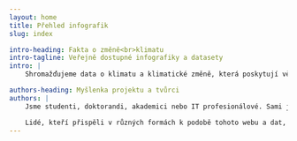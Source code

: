 ```yaml
---
layout: home
title: Přehled infografik
slug: index

intro-heading: Fakta o změně<br>klimatu
intro-tagline: Veřejně dostupné infografiky a datasety
intro: |
    Shromažďujeme data o klimatu a klimatické změně, která poskytují vědecké instituce (ČHMÚ, NASA, Eurostat a jiné) a zpracováváme z nich grafy a infografiky pro další použití.

authors-heading: Myšlenka projektu a tvůrci
authors: |
    Jsme studenti, doktorandi, akademici nebo IT profesionálové. Sami jsme si zkusili vyhledat data o teplotě či emisích, najít určité informace v mnohasetstránkových zprávách IPCC nebo původních článcích. Jde to, ale zabere to hodně času. Musíte umět dobře anglicky a musíte si dohledávat spoustu souvislostí. Běžný novinář nebo politik (ani bězný Čech) většinou nemá tolik trpělivosti nebo dostatečnou úroveň angličtiny a tak si data nevyhledá. Rozhodli jsme se proto, že tu práci, kterou jsme s hledáním dat sami měli, ostatním ušetříme - zpracujeme infografiky, dáme odkazy na původní data i naše zpracované datasety na jedno místo a doplníme základní souvislosti. A dáme je k dispozici všem, pro koho budou užitečné. Doufáme, že se postupně tyto informace dostanou ke všem, kterých se změny klimatu týkají. Tedy ke všem.

    Lidé, kteří přispěli v různých formách k podobě tohoto webu a dat, které na něm vidíte: Ondráš Přibyla, Martin Ukrop, Marek Lahoda, Martin crysman Zahradník, Petr Novotný, Kristína Zakopčanová, Daniel Rychlý, Jan Drábek, Marko Řeháček a další.
---
```


